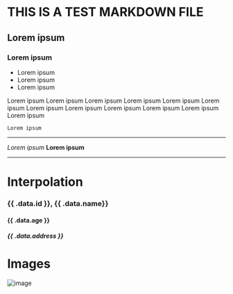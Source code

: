 # THIS IS A TEST MARKDOWN FILE
## Lorem ipsum
### Lorem ipsum

- Lorem ipsum
- Lorem ipsum
- Lorem ipsum

Lorem ipsum Lorem ipsum Lorem ipsum Lorem ipsum
Lorem ipsum Lorem ipsum Lorem ipsum Lorem ipsum
Lorem ipsum Lorem ipsum Lorem ipsum Lorem ipsum

`Lorem ipsum`

---

*Lorem ipsum*
**Lorem ipsum**

---

# Interpolation
### {{ .data.id }}, {{ .data.name}}
#### **{{ .data.age }}**
#### *{{ .data.address }}*

# Images
![image](https://t4.ftcdn.net/jpg/00/53/45/31/360_F_53453175_hVgYVz0WmvOXPd9CNzaUcwcibiGao3CL.jpg)